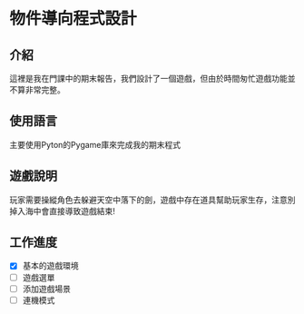 # 物件導向程式設計
## 介紹
這裡是我在門課中的期末報告，我們設計了一個遊戲，但由於時間匆忙遊戲功能並不算非常完整。
## 使用語言
主要使用Pyton的Pygame庫來完成我的期末程式
## 遊戲說明
  玩家需要操縱角色去躲避天空中落下的劍，遊戲中存在道具幫助玩家生存，注意別掉入海中會直接導致遊戲結束!
## 工作進度
- [x] 基本的遊戲環境
- [ ] 遊戲選單
- [ ] 添加遊戲場景
- [ ] 連機模式
